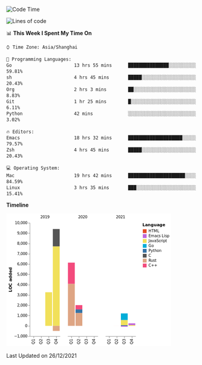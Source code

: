 <!--START_SECTION:waka-->
![Code Time](http://img.shields.io/badge/Code%20Time-524%20hrs%2020%20mins-blue)

![Lines of code](https://img.shields.io/badge/From%20Hello%20World%20I%27ve%20Written-22%20Thousand%20lines%20of%20code-blue)

📊 **This Week I Spent My Time On** 

```text
⌚︎ Time Zone: Asia/Shanghai

💬 Programming Languages: 
Go                       13 hrs 55 mins      ███████████████░░░░░░░░░░   59.81% 
sh                       4 hrs 45 mins       █████░░░░░░░░░░░░░░░░░░░░   20.43% 
Org                      2 hrs 3 mins        ██░░░░░░░░░░░░░░░░░░░░░░░   8.83% 
Git                      1 hr 25 mins        █░░░░░░░░░░░░░░░░░░░░░░░░   6.11% 
Python                   42 mins             ░░░░░░░░░░░░░░░░░░░░░░░░░   3.02%

🔥 Editors: 
Emacs                    18 hrs 32 mins      ████████████████████░░░░░   79.57% 
Zsh                      4 hrs 45 mins       █████░░░░░░░░░░░░░░░░░░░░   20.43%

💻 Operating System: 
Mac                      19 hrs 42 mins      █████████████████████░░░░   84.59% 
Linux                    3 hrs 35 mins       ███░░░░░░░░░░░░░░░░░░░░░░   15.41%

```

**Timeline**

![Chart not found](https://raw.githubusercontent.com/nasen23/nasen23/master/charts/bar_graph.png) 


 Last Updated on 26/12/2021
<!--END_SECTION:waka-->
